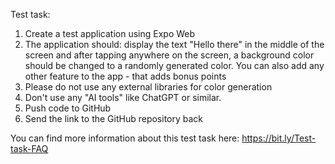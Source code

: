 Test task:
1. Create a test application using Expo Web
2. The application should: display the text "Hello there" in the middle of the screen and after tapping anywhere on the screen, a background color should be changed to a randomly generated color. You can also add any other feature to the app - that adds bonus points
3. Please do not use any external libraries for color generation
4. Don't use any "AI tools" like ChatGPT or similar.
5. Push code to GitHub
6. Send the link to the GitHub repository back

You can find more information about this test task here: https://bit.ly/Test-task-FAQ